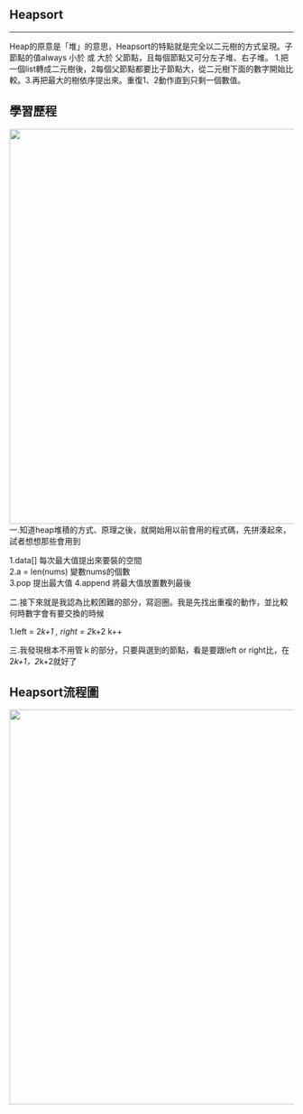 ## Heapsort
---------------------
Heap的原意是「堆」的意思，Heapsort的特點就是完全以二元樹的方式呈現。子節點的值always 小於 或 大於 父節點，且每個節點又可分左子堆、右子堆。
1.把一個list轉成二元樹後，2每個父節點都要比子節點大，從二元樹下面的數字開始比較。3.再把最大的樹依序提出來。重復1、2動作直到只剩一個數值。





## 學習歷程
<img src="https://github.com/weberliao/Data-structure-and-Algorithm/blob/README.md/85390.jpg" height='700' weight='550'>
一.知道heap堆積的方式、原理之後，就開始用以前會用的程式碼，先拼湊起來，試者想想那些會用到

1.data[]    每次最大值提出來要裝的空間       
2.a = len(nums)  變數nums的個數    
3.pop           提出最大值
4.append        將最大值放置數列最後

二.接下來就是我認為比較困難的部分，寫迴圈。我是先找出重複的動作，並比較何時數字會有要交換的時候

1.left = 2*k+1 , right = 2*k+2  k++

三.我發現根本不用管ｋ的部分，只要與選到的節點，看是要跟left or right比，在2*k+1，2*k+2就好了




## Heapsort流程圖
<img src="https://github.com/weberliao/Data-structure-and-Algorithm/blob/README.md/68747470733a2f2f692e696d6775722e636f6d2f354747304970432e706e67.png
" height='700' weight='550'>
